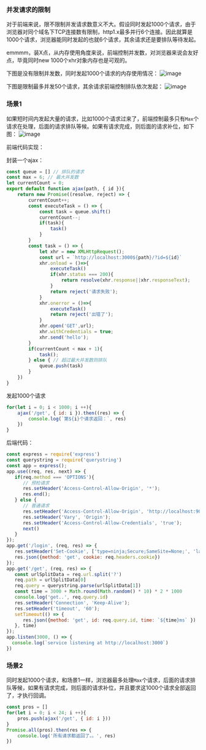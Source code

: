 ### 并发请求的限制
对于前端来说，限不限制并发请求数意义不大。假设同时发起1000个请求，由于浏览器对同个域名下TCP连接数有限制，http1.x最多并行6个连接。因此就算是1000个请求，浏览器能同时发起的也就6个请求，其余请求还是要排队等待发起。

emmmm，装X点，从内存使用角度来说，前端控制并发数，对浏览器来说会友好点，毕竟同时new 1000个xhr对象内存也是可观的。

下图是没有限制并发数，同时发起1000个请求的内存使用情况：
![image](https://github.com/lizuncong/Front-End-Development-Notes/blob/master/resource/request.jpg)

下图是限制最多并发50个请求，其余请求前端控制排队依次发起：
![image](https://github.com/lizuncong/Front-End-Development-Notes/blob/master/resource/request03.jpg)


### 场景1 
如果短时间内发起大量的请求，比如1000个请求过来了，前端控制最多只有`Max`个请求在处理，后面的请求排队等候。如果有请求完成，则后面的请求补位，如下图：
![image](https://github.com/lizuncong/Front-End-Development-Notes/blob/master/resource/request01.png)

前端代码实现：

封装一个ajax：
```js
const queue = [] // 排队的请求
const max = 6; // 最大并发数
let currentCount = 0; 
export default function ajax(path, { id }){
    return new Promise((resolve, reject) => {
        currentCount++;
        const executeTask = () => {
            const task = queue.shift()
            currentCount--;
            if(task){
                task()
            }
        }
        const task = () => {
            let xhr = new XMLHttpRequest();
            const url = `http://localhost:3000${path}/?id=${id}`
            xhr.onload = ()=>{
                executeTask()
                if(xhr.status === 200){
                    return resolve(xhr.response||xhr.responseText);
                }
                return reject('请求失败');
            }
            xhr.onerror = ()=>{
                executeTask()
                return reject('出错了');
            }
            xhr.open('GET',url);
            xhr.withCredentials = true; 
            xhr.send('hello');
        }
        if(currentCount < max + 1){
            task();
        } else { // 超过最大并发数则排队
            queue.push(task)
        }
    })
}
```
发起1000个请求
```js
for(let i = 0; i < 1000; i ++){
    ajax('/get', { id: i }).then((res) => {
        console.log(`第${i}个请求返回：`, res)
    })
}
```

后端代码：
```js
const express = require('express')
const querystring = require('querystring')
const app = express();
app.use((req, res, next) => {
   if(req.method === 'OPTIONS'){
      // 预检请求
      res.setHeader('Access-Control-Allow-Origin', '*');
      res.end();
   } else {
      // 普通请求
      res.setHeader('Access-Control-Allow-Origin', 'http://localhost:9001');
      res.setHeader('Vary', 'Origin');
      res.setHeader('Access-Control-Allow-Credentials', 'true');
      next()
   }
});
app.get('/login', (req, res) => {
   res.setHeader('Set-Cookie', ['type=ninja;Secure;SameSite=None;', 'language=javascript;Secure', 'name=lzc;SameSite=Strict']);
   res.json({method: 'get', cookie: req.headers.cookie})
});
app.get('/get', (req, res) => {
   const urlSplitData = req.url.split('?')
   req.path = urlSplitData[0]
   req.query = querystring.parse(urlSplitData[1])
   const time = 3000 + Math.round(Math.random() * 10) * 2 * 1000
   console.log('get..', req.query.id)
   res.setHeader('Connection', 'Keep-Alive');
   res.setHeader('timeout', '60');
   setTimeout(() => {
      res.json({method: 'get', id: req.query.id, time: `${time}ms` })
   }, time)
});
app.listen(3000, () => {
  console.log(`service listening at http://localhost:3000`)
})
```


### 场景2 
同时发起1000个请求，和场景1一样，浏览器最多处理`Max`个请求，后面的请求排队等候，如果有请求完成，则后面的请求补位，并且要求这1000个请求全部返回了，才执行回调。
```js
const pros = []
for(let i = 0; i < 24; i ++){
    pros.push(ajax('/get', { id: i }))
}
Promise.all(pros).then(res => {
    console.log('所有请求都返回了。。', res)
})
```